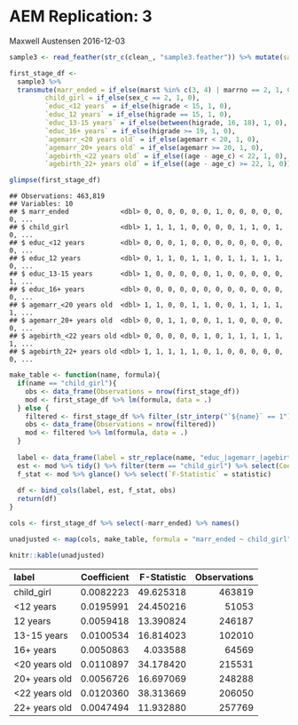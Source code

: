 AEM Replication: 3
================
Maxwell Austensen
2016-12-03

``` r
sample3 <- read_feather(str_c(clean_, "sample3.feather")) %>% mutate(sample = "Sample 3")
```

``` r
first_stage_df <- 
  sample3 %>% 
  transmute(marr_ended = if_else(marst %in% c(3, 4) | marrno == 2, 1, 0),
         child_girl = if_else(sex_c == 2, 1, 0),
         `educ_<12 years` = if_else(higrade < 15, 1, 0),
         `educ_12 years` = if_else(higrade == 15, 1, 0),
         `educ_13-15 years` = if_else(between(higrade, 16, 18), 1, 0),
         `educ_16+ years` = if_else(higrade >= 19, 1, 0),
         `agemarr_<20 years old` = if_else(agemarr < 20, 1, 0),
         `agemarr_20+ years old` = if_else(agemarr >= 20, 1, 0),
         `agebirth_<22 years old` = if_else((age - age_c) < 22, 1, 0),
         `agebirth_22+ years old` = if_else((age - age_c) >= 22, 1, 0))

glimpse(first_stage_df)
```

    ## Observations: 463,819
    ## Variables: 10
    ## $ marr_ended             <dbl> 0, 0, 0, 0, 0, 0, 1, 0, 0, 0, 0, 0, 0, ...
    ## $ child_girl             <dbl> 1, 1, 1, 1, 0, 0, 0, 0, 1, 1, 0, 1, 0, ...
    ## $ educ_<12 years         <dbl> 0, 0, 0, 1, 0, 0, 0, 0, 0, 0, 0, 0, 0, ...
    ## $ educ_12 years          <dbl> 0, 1, 1, 0, 1, 1, 0, 1, 1, 1, 1, 1, 0, ...
    ## $ educ_13-15 years       <dbl> 1, 0, 0, 0, 0, 0, 1, 0, 0, 0, 0, 0, 1, ...
    ## $ educ_16+ years         <dbl> 0, 0, 0, 0, 0, 0, 0, 0, 0, 0, 0, 0, 0, ...
    ## $ agemarr_<20 years old  <dbl> 1, 1, 0, 0, 1, 1, 0, 0, 1, 1, 1, 1, 1, ...
    ## $ agemarr_20+ years old  <dbl> 0, 0, 1, 1, 0, 0, 1, 1, 0, 0, 0, 0, 0, ...
    ## $ agebirth_<22 years old <dbl> 0, 0, 0, 0, 0, 1, 0, 1, 1, 1, 1, 1, 1, ...
    ## $ agebirth_22+ years old <dbl> 1, 1, 1, 1, 1, 0, 1, 0, 0, 0, 0, 0, 0, ...

``` r
make_table <- function(name, formula){
  if(name == "child_girl"){
    obs <- data_frame(Observations = nrow(first_stage_df))
    mod <- first_stage_df %>% lm(formula, data = .)
  } else {
    filtered <- first_stage_df %>% filter_(str_interp("`${name}` == 1"))
    obs <- data_frame(Observations = nrow(filtered))
    mod <- filtered %>% lm(formula, data = .)
  }
  
  label <- data_frame(label = str_replace(name, "educ_|agemarr_|agebirth_", ""))
  est <- mod %>% tidy() %>% filter(term == "child_girl") %>% select(Coefficient = estimate)
  f_stat <- mod %>% glance() %>% select(`F-Statistic` = statistic)
  
  df <- bind_cols(label, est, f_stat, obs)
  return(df)
}
```

``` r
cols <- first_stage_df %>% select(-marr_ended) %>% names()

unadjusted <- map(cols, make_table, formula = "marr_ended ~ child_girl") %>% bind_rows()

knitr::kable(unadjusted)
```

| label            |  Coefficient|  F-Statistic|  Observations|
|:-----------------|------------:|------------:|-------------:|
| child\_girl      |    0.0082223|    49.625318|        463819|
| &lt;12 years     |    0.0195991|    24.450216|         51053|
| 12 years         |    0.0059418|    13.390824|        246187|
| 13-15 years      |    0.0100534|    16.814023|        102010|
| 16+ years        |    0.0050863|     4.033588|         64569|
| &lt;20 years old |    0.0110897|    34.178420|        215531|
| 20+ years old    |    0.0056726|    16.697069|        248288|
| &lt;22 years old |    0.0120360|    38.313669|        206050|
| 22+ years old    |    0.0047494|    11.932880|        257769|
